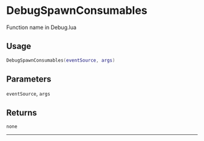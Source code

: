 # DebugSpawnConsumables
Function name in Debug.lua
## Usage
```lua
DebugSpawnConsumables(eventSource, args)
```
## Parameters
`eventSource`, `args`
## Returns
`none`

---